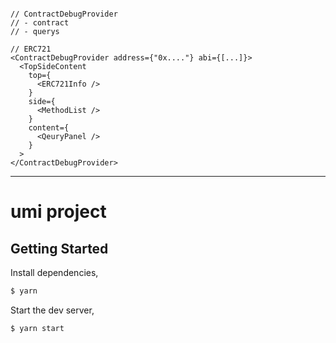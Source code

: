 ``` tsx

// ContractDebugProvider
// - contract
// - querys

// ERC721
<ContractDebugProvider address={"0x...."} abi={[...]}>
  <TopSideContent
    top={
      <ERC721Info />
    }
    side={
      <MethodList />
    }
    content={
      <QeuryPanel />
    }
  >
</ContractDebugProvider>

```


---

# umi project

## Getting Started

Install dependencies,

```bash
$ yarn
```

Start the dev server,

```bash
$ yarn start
```
